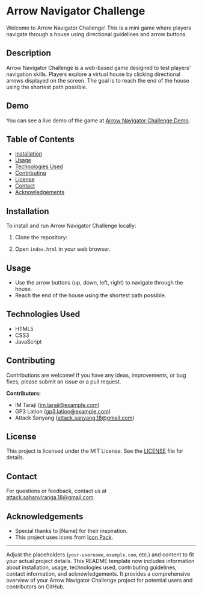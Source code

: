 # Arrow Navigator Challenge

Welcome to Arrow Navigator Challenge! This is a mini game where players navigate through a house using directional guidelines and arrow buttons.

## Description

Arrow Navigator Challenge is a web-based game designed to test players' navigation skills. Players explore a virtual house by clicking directional arrows displayed on the screen. The goal is to reach the end of the house using the shortest path possible.

## Demo

You can see a live demo of the game at [Arrow Navigator Challenge Demo](https://example.com).

## Table of Contents

- [Installation](#installation)
- [Usage](#usage)
- [Technologies Used](#technologies-used)
- [Contributing](#contributing)
- [License](#license)
- [Contact](#contact)
- [Acknowledgements](#acknowledgements)

## Installation

To install and run Arrow Navigator Challenge locally:

1. Clone the repository:


2. Open `index.html` in your web browser.

## Usage

- Use the arrow buttons (up, down, left, right) to navigate through the house.
- Reach the end of the house using the shortest path possible.

## Technologies Used

- HTML5
- CSS3
- JavaScript

## Contributing

Contributions are welcome! If you have any ideas, improvements, or bug fixes, please submit an issue or a pull request.

**Contributors:**
- IM Taraji (im.taraji@example.com)
- GP3 Lation (gp3.lation@example.com)
- Attack Sanyang (attack.sanyang.18@gmail.com)

## License

This project is licensed under the MIT License. See the [LICENSE](LICENSE) file for details.

## Contact

For questions or feedback, contact us at attack.sahanviranga.18@gmail.com.

## Acknowledgements

- Special thanks to [Name] for their inspiration.
- This project uses icons from [Icon Pack](https://example-icons.com).

---

Adjust the placeholders (`your-username`, `example.com`, etc.) and content to fit your actual project details. This README template now includes information about installation, usage, technologies used, contributing guidelines, contact information, and acknowledgements. It provides a comprehensive overview of your Arrow Navigator Challenge project for potential users and contributors on GitHub.
